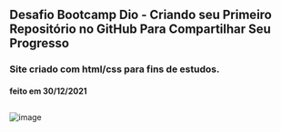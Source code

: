 ## Desafio Bootcamp Dio - Criando seu Primeiro Repositório no GitHub Para Compartilhar Seu Progresso


### Site criado com html/css para fins de estudos.


#### feito em 30/12/2021

##

![image](https://user-images.githubusercontent.com/96672015/147798659-ea7e5de5-5f1f-4e13-8620-c5ef47d9134e.png)




















